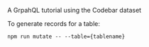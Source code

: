 A GrpahQL tutorial using the Codebar dataset

To generate records for a table:

```npm run mutate -- --table={tablename}```